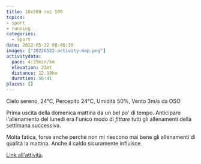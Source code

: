 ```yaml
---
title: 10x500 rec 500
topics:
- sport
- running
categories: 
  - Sport
date: 2022-05-22 08:46:10
images: ["20220522-activity-map.png"]
activitydata:
  pace: 4:39min/km
  elevation: 23mt
  distance: 12.18km
  duration: 56:41
places: []
---
```


Cielo sereno, 24°C, Percepito 24°C, Umidità 50%, Vento 3m/s da OSO

<!--more-->

Prima uscita della domenica mattina da un bel po' di tempo. Anticipare l'allenamento del lunedì era l'unico modo di _fittare_ tutti gli allenamenti della settimana successiva.

Molta fatica, forse anche perchè non mi riescono mai bene gli allenamenti di qualità la mattina. Anche il caldo sicuramente influisce.

<!-- {{< figure src="20220522-activity-map.png" title="map" >}} -->

<!-- {% strava id:7182537986 embedId:b13b0651614bc51d75cabc6cf1a9a0f289da073c %} -->

[Link all'attività](https://strava.com/activities/7182537986).
